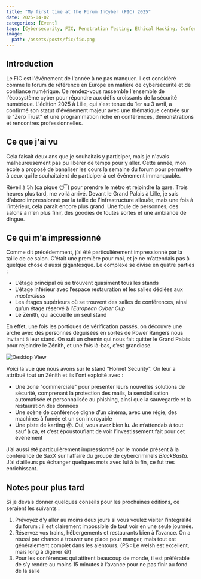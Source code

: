 ```yaml
---
title: "My first time at the Forum InCyber (FIC) 2025"
date: 2025-04-02
categories: [Event]
tags: [Cybersecurity, FIC, Penetration Testing, Ethical Hacking, Conference]
image:
  path: /assets/posts/fic/fic.png
---
```


## Introduction

Le FIC est l'événement de l'année à ne pas manquer. Il est considéré comme le forum de référence en Europe en matière de cybersécurité et de confiance numérique. Ce rendez-vous rassemble l'ensemble de l'écosystème cyber pour répondre aux défis croissants de la sécurité numérique. L'édition 2025 à Lille, qui s'est tenue du 1er au 3 avril, a confirmé son statut d'événement majeur avec une thématique centrée sur le "Zero Trust" et une programmation riche en conférences, démonstrations et rencontres professionnelles.

## Ce que j'ai vu

Cela faisait deux ans que je souhaitais y participer, mais je n'avais malheureusement pas pu libérer de temps pour y aller. Cette année, mon école a proposé de banaliser les cours la semaine du forum pour permettre à ceux qui le souhaitaient de participer à cet événement immanquable.

Réveil à 5h (ça pique 😴) pour prendre le métro et rejoindre la gare. Trois heures plus tard, me voilà arrivé.
Devant le Grand Palais à Lille, je suis d'abord impressionné par la taille de l'infrastructure allouée, mais une fois à l’intérieur, cela paraît encore plus grand. Une foule de personnes, des salons à n'en plus finir, des goodies de toutes sortes et une ambiance de dingue.

## Ce qui m'a impressionné

Comme dit précédemment, j’ai été particulièrement impressionné par la taille de ce salon. C’était une première pour moi, et je ne m’attendais pas à quelque chose d’aussi gigantesque. Le complexe se divise en quatre parties :

- L’étage principal où se trouvent quasiment tous les stands
- L’étage inférieur avec l’espace restauration et les salles dédiées aux *masterclass*
- Les étages supérieurs où se trouvent des salles de conférences, ainsi qu’un étage réservé à l’*European Cyber Cup*
- Le Zénith, qui accueille un seul stand

En effet, une fois les portiques de vérification passés, on découvre une arche avec des personnes déguisées en sortes de Power Rangers nous invitant à leur stand. On suit un chemin qui nous fait quitter le Grand Palais pour rejoindre le Zénith, et une fois là-bas, c’est grandiose.

![Desktop View](/assets/posts/fic/fic.png)

Voici la vue que nous avons sur le stand "Hornet Security". On leur a attribué tout un Zénith et ils l'ont exploité avec :

- Une zone "commerciale" pour présenter leurs nouvelles solutions de sécurité, comprenant la protection des mails, la sensibilisation automatisée et personnalisée au phishing, ainsi que la sauvegarde et la restauration des données
- Une scène de conférence digne d’un cinéma, avec une régie, des machines à fumée et un son incroyable
- Une piste de karting 😮. Oui, vous avez bien lu. Je m’attendais à tout sauf à ça, et c’est époustouflant de voir l’investissement fait pour cet événement

J’ai aussi été particulièrement impressionné par le monde présent à la conférence de SaxX sur l’affaire du groupe de cybercriminels *BlackBasta*. J’ai d’ailleurs pu échanger quelques mots avec lui à la fin, ce fut très enrichissant.

## Notes pour plus tard

Si je devais donner quelques conseils pour les prochaines éditions, ce seraient les suivants :

1. Prévoyez d’y aller au moins deux jours si vous voulez visiter l’intégralité du forum : il est clairement impossible de tout voir en une seule journée.
2. Réservez vos trains, hébergements et restaurants bien à l’avance. On a réussi par chance à trouver une place pour manger, mais tout est généralement complet dans les alentours. (PS : Le welsh est excellent, mais long à digérer 😅)
3. Pour les conférences qui attirent beaucoup de monde, il est préférable de s’y rendre au moins 15 minutes à l’avance pour ne pas finir au fond de la salle